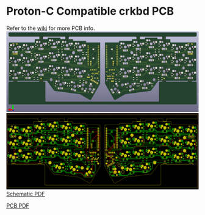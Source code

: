 # Proton-C Compatible crkbd PCB
Refer to the [wiki](https://github.com/ItsWaffIe/waffle_corne/wiki) for more PCB info.  
![CRKBD](https://raw.githubusercontent.com/ItsWaffIe/waffle_corne/proton-c/images/3d_pcb.png)
![PCB_LAYOUT](https://raw.githubusercontent.com/ItsWaffIe/waffle_corne/proton-c/images/pcb.png)
[Schematic PDF](https://github.com/ItsWaffIe/waffle_corne/blob/proton-c/images/schematic.pdf)

[PCB PDF](https://github.com/ItsWaffIe/waffle_corne/blob/proton-c/images/pcb_view.pdf)
